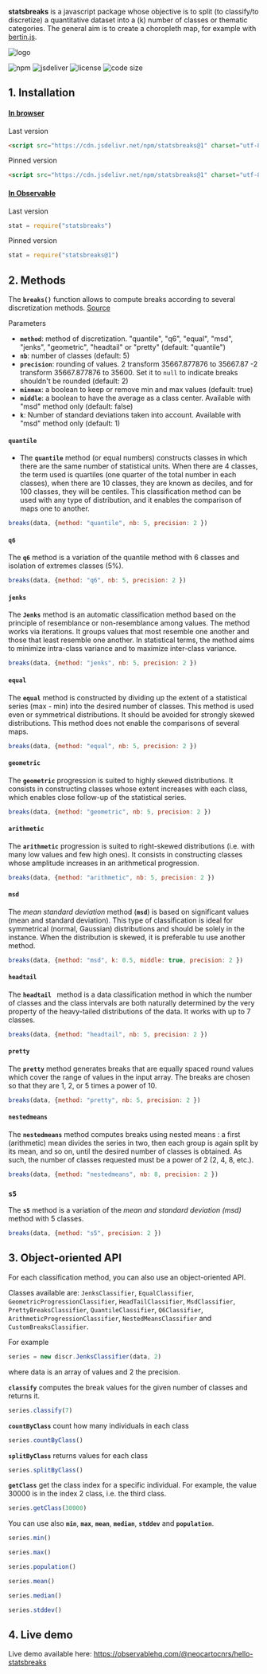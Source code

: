 
**statsbreaks** is a javascript package whose objective is to split (to classify/to discretize) a quantitative dataset into a (k) number of classes or thematic categories.
The general aim is to create a choropleth map, for example with [bertin.js](https://observablehq.com/@neocartocnrs/bertin-js-chropoleth?collection=@neocartocnrs/bertin).

![logo](img/statsbreaks.svg)

![npm](https://img.shields.io/npm/v/statsbreaks)
![jsdeliver](https://img.shields.io/jsdelivr/npm/hw/statsbreaks)
![license](https://img.shields.io/badge/license-MIT-success)
![code size](https://img.shields.io/github/languages/code-size/neocarto/statsbreaks)

## 1. Installation

#### <ins>In browser</ins>

Last version

```html
<script src="https://cdn.jsdelivr.net/npm/statsbreaks@1" charset="utf-8"></script>
```

Pinned version

```html
<script src="https://cdn.jsdelivr.net/npm/statsbreaks@1" charset="utf-8"></script>
```

#### <ins>In Observable</ins>

Last version

~~~js
stat = require("statsbreaks")
~~~

Pinned version

~~~js
stat = require("statsbreaks@1")
~~~

## 2. Methods

The **`breaks()`** function allows to compute breaks according to several discretization methods. [Source](https://github.com/neocarto/statsbreaks/blob/main/src/breaks.js)

Parameters

- <b>`method`</b>: method of discretization. "quantile", "q6", "equal", "msd", "jenks", "geometric", "headtail" or "pretty" (default: "quantile")
- <b>`nb`</b>: number of classes (default: 5)
- <b>`precision`</b>: rounding of values. 2 transform 35667.877876 to 35667.87 -2 transform 35667.877876 to 35600. Set it to `null` to indicate breaks shouldn't be rounded (default: 2)
- <b>`minmax`</b>: a boolean to keep or remove min and max values (default: true)
- <b>`middle`</b>: a boolean to have the average as a class center. Available with "msd" method only (default: false)
- <b>`k`</b>: Number of standard deviations taken into account. Available with "msd" method only (default: 1)

#### `quantile` 

- The **`quantile`** method (or equal numbers) constructs classes in which there are the same number of statistical units. When there are 4 classes, the term used is quartiles (one quarter of the total number in each classes), when there are 10 classes, they are known as deciles, and for 100 classes, they will be centiles. This classification method can be used with any type of distribution, and it enables the comparison of maps one to another.

~~~js
breaks(data, {method: "quantile", nb: 5, precision: 2 })
~~~

#### `q6`

The **`q6`** method is a variation of the quantile method with 6 classes and isolation of extremes classes (5%).

~~~js
breaks(data, {method: "q6", nb: 5, precision: 2 })
~~~

#### `jenks`

The **`Jenks`** method is an automatic classification method based on the principle of resemblance or non-resemblance among values. The method works via iterations. It groups values that most resemble one another and those that least resemble one another. In statistical terms, the method aims to minimize intra-class variance and to maximize inter-class variance.

~~~js
breaks(data, {method: "jenks", nb: 5, precision: 2 })
~~~

#### `equal`

The **`equal`** method is constructed by dividing up the extent of a statistical series (max - min) into the desired number of classes. This method is used even or symmetrical distributions. It should be avoided for strongly skewed distributions. This method does not enable the comparisons of several maps.

~~~js
breaks(data, {method: "equal", nb: 5, precision: 2 })
~~~

#### `geometric`

The **`geometric`** progression is suited to highly skewed distributions. It consists in constructing classes whose extent increases with each class, which enables close follow-up of the statistical series.

~~~js
breaks(data, {method: "geometric", nb: 5, precision: 2 })
~~~

#### `arithmetic`

The **`arithmetic`** progression is suited to right-skewed distributions (i.e. with many low values and few high ones). It consists in constructing classes whose amplitude increases in an arithmetical progression.

~~~js
breaks(data, {method: "arithmetic", nb: 5, precision: 2 })
~~~


#### `msd`

The *mean standard deviation* method (**`msd`**) is based on significant values (mean and standard deviation). This type of classification is ideal for symmetrical (normal, Gaussian) distributions and should be solely in the instance. When the distribution is skewed, it is preferable tu use another method.

~~~js
breaks(data, {method: "msd", k: 0.5, middle: true, precision: 2 })
~~~

#### `headtail`

The **`headtail `** method is a data classification method in which the number of classes and the class intervals are both naturally determined by the very property of the heavy-tailed distributions of the data. It works with up to 7 classes.

~~~js
breaks(data, {method: "headtail", nb: 5, precision: 2 })
~~~

#### `pretty`

The **`pretty`**  method generates breaks that are equally spaced round values which cover the range of values in the input array. The breaks are chosen so that they are 1, 2, or 5 times a power of 10.

~~~js
breaks(data, {method: "pretty", nb: 5, precision: 2 })
~~~

#### `nestedmeans`

The **`nestedmeans`**  method computes breaks using nested means : a first (arithmetic) mean divides the series in two, then each group is again split by its mean, and so on, until the desired number of classes is obtained. As such, the number of classes requested must be a power of 2 (2, 4, 8, etc.).

~~~js
breaks(data, {method: "nestedmeans", nb: 8, precision: 2 })
~~~

### `s5`

The **`s5`** method is a variation of the *mean and standard deviation (msd)* method with 5 classes.

~~~js
breaks(data, {method: "s5", precision: 2 })
~~~

## 3. Object-oriented API

For each classification method, you can also use an object-oriented API.

Classes available are: `JenksClassifier`, `EqualClassifier`, `GeometricProgressionClassifier`, `HeadTailClassifier`, `MsdClassifier`, `PrettyBreaksClassifier`, `QuantileClassifier`, `Q6Classifier`, `ArithmeticProgressionClassifier`, `NestedMeansClassifier` and `CustomBreaksClassifier`.
  
For example

~~~js
series = new discr.JenksClassifier(data, 2)
~~~

where data is an array of values and 2 the precision.

**`classify`** computes the break values for the given number of classes and returns it.

~~~js
series.classify(7)
~~~

**`countByClass`** count how many individuals in each class

~~~js
series.countByClass()
~~~

**`splitByClass`** returns values for each class

~~~js
series.splitByClass()
~~~


**`getClass`** get the class index for a specific individual. For example, the value 30000 is in the index 2 class, i.e. the third class.

~~~js
series.getClass(30000)
~~~

You can use also **`min`**, **`max`**, **`mean`**, **`median`**, **`stddev`** and **`population`**.


~~~js
series.min()
~~~

~~~js
series.max()
~~~

~~~js
series.population()
~~~

~~~js
series.mean()
~~~

~~~js
series.median()
~~~

~~~js
series.stddev()
~~~


## 4. Live demo

Live demo available here: https://observablehq.com/@neocartocnrs/hello-statsbreaks